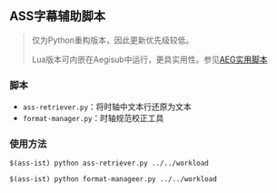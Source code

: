 ## ASS字幕辅助脚本

> 仅为Python重构版本，因此更新优先级较低。
> 
> Lua版本可内嵌在Aegisub中运行，更具实用性。参见[AEG实用脚本](https://github.com/chenxuan353/Lua_Aegisub32)


### 脚本

- `ass-retriever.py`：将时轴中文本行还原为文本
- `format-manager.py`：时轴规范校正工具

### 使用方法

```
$(ass-ist) python ass-retriever.py ../../workload
```

```
$(ass-ist) python format-manageer.py ../../workload
```